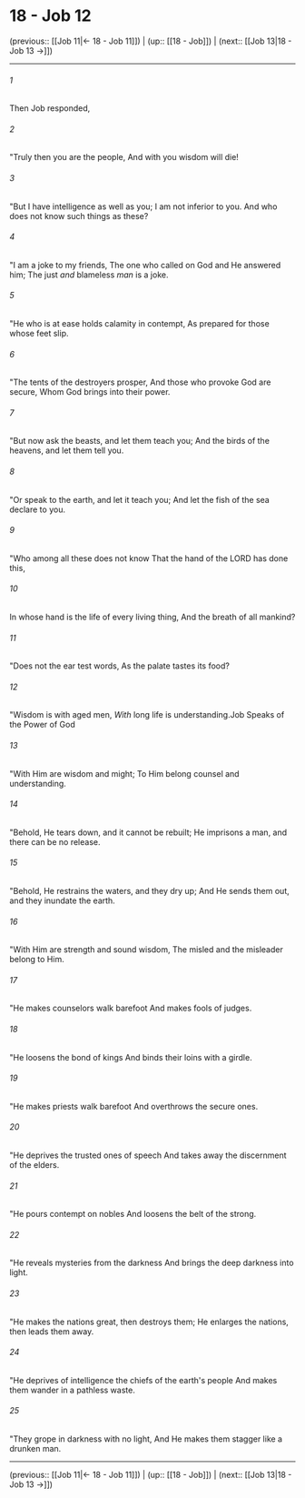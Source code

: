 # 18 - Job 12

(previous:: [[Job 11|← 18 - Job 11]]) | (up:: [[18 - Job]]) | (next:: [[Job 13|18 - Job 13 →]])

***


###### 1 
Then Job responded, 

###### 2 
"Truly then you are the people, And with you wisdom will die! 

###### 3 
"But I have intelligence as well as you; I am not inferior to you. And who does not know such things as these? 

###### 4 
"I am a joke to my friends, The one who called on God and He answered him; The just _and_ blameless _man_ is a joke. 

###### 5 
"He who is at ease holds calamity in contempt, As prepared for those whose feet slip. 

###### 6 
"The tents of the destroyers prosper, And those who provoke God are secure, Whom God brings into their power. 

###### 7 
"But now ask the beasts, and let them teach you; And the birds of the heavens, and let them tell you. 

###### 8 
"Or speak to the earth, and let it teach you; And let the fish of the sea declare to you. 

###### 9 
"Who among all these does not know That the hand of the LORD has done this, 

###### 10 
In whose hand is the life of every living thing, And the breath of all mankind? 

###### 11 
"Does not the ear test words, As the palate tastes its food? 

###### 12 
"Wisdom is with aged men, _With_ long life is understanding.Job Speaks of the Power of God 

###### 13 
"With Him are wisdom and might; To Him belong counsel and understanding. 

###### 14 
"Behold, He tears down, and it cannot be rebuilt; He imprisons a man, and there can be no release. 

###### 15 
"Behold, He restrains the waters, and they dry up; And He sends them out, and they inundate the earth. 

###### 16 
"With Him are strength and sound wisdom, The misled and the misleader belong to Him. 

###### 17 
"He makes counselors walk barefoot And makes fools of judges. 

###### 18 
"He loosens the bond of kings And binds their loins with a girdle. 

###### 19 
"He makes priests walk barefoot And overthrows the secure ones. 

###### 20 
"He deprives the trusted ones of speech And takes away the discernment of the elders. 

###### 21 
"He pours contempt on nobles And loosens the belt of the strong. 

###### 22 
"He reveals mysteries from the darkness And brings the deep darkness into light. 

###### 23 
"He makes the nations great, then destroys them; He enlarges the nations, then leads them away. 

###### 24 
"He deprives of intelligence the chiefs of the earth's people And makes them wander in a pathless waste. 

###### 25 
"They grope in darkness with no light, And He makes them stagger like a drunken man.

***

(previous:: [[Job 11|← 18 - Job 11]]) | (up:: [[18 - Job]]) | (next:: [[Job 13|18 - Job 13 →]])
